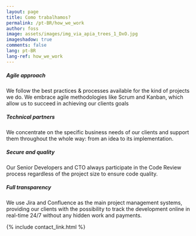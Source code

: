 ```yaml
---
layout: page
title: Como trabalhamos?
permalink: /pt-BR/how_we_work
author: foss
image: assets/images/img_via_apia_trees_1_DxO.jpg
imageshadow: true
comments: false
lang: pt-BR
lang-ref: how_we_work
---
```


<h5>Agile approach</h5>
We follow the best practices & processes available for the kind of projects we do. We embrace agile methodologies like Scrum and Kanban,  which allow us to succeed in achieving our clients goals

<h5>Technical partners</h5>
We concentrate on the specific business needs of our clients and support them throughout the whole way: from an idea to its implementation.

<h5>Secure and quality</h5>
Our Senior Developers and CTO always participate in the Code Review process regardless of the project size to ensure code quality.

<h5>Full transparency</h5>
We use Jira and Confluence as the main project management systems, providing our clients with the possibility to track the development online in real-time 24/7 without any hidden work and payments.


{% include contact_link.html %}